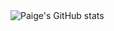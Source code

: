 <div align="center>
### Hi there, I'm Paige Tiedeman 👋

Here are some ideas to get you started:

- 🔭 I’m currently working on ...
- 🌱 I’m currently learning ...
- 👯 I’m looking to collaborate on ...
- 🤔 I’m looking for help with ...
- 💬 Ask me about ...
- 📫 How to reach me: ...
- 😄 Pronouns: ...
- ⚡ Fun fact: ...
-->
[![Paige's GitHub stats](https://github-readme-stats.vercel.app/api?username=paigetiedeman&show_icons=true&theme=dracula)
](https://github.com/anuraghazra/github-readme-stats)
</div>
